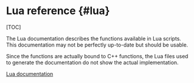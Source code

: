 Lua reference {#lua}
===
[TOC]

The Lua documentation describes the functions available in Lua scripts. This documentation may not be perfectly up-to-date but should be usable.

Since the functions are actually bound to C++ functions, the Lua files used to generate the documentation do not show the actual implementation.

[Lua documentation](../lua/index.html)